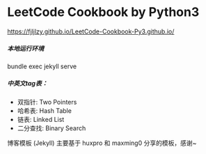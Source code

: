 # LeetCode Cookbook by Python3

https://fjljlzy.github.io/LeetCode-Cookbook-Py3.github.io/



##### 本地运行环境

bundle exec jekyll serve

##### 中英文tag表：
- 双指针: Two Pointers
- 哈希表: Hash Table
- 链表: Linked List
- 二分查找: Binary Search

博客模板 (Jekyll) 主要基于 huxpro 和 maxming0 分享的模板，感谢~
